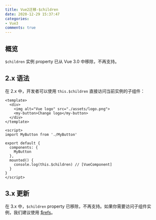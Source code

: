 ```yaml
---
title: Vue2迁移-$children
date: 2020-12-29 15:37:47
categories:
- Vue3
comments: true
---
```




## 概览

`$children` 实例 property 已从 Vue 3.0 中移除，不再支持。

<!-- more -->

## 2.x 语法

在 2.x 中，开发者可以使用 `this.$children` 直接访问当前实例的子组件：

```vue
<template>
  <div>
    <img alt="Vue logo" src="./assets/logo.png">
    <my-button>Change logo</my-button>
  </div>
</template>

<script>
import MyButton from './MyButton'

export default {
  components: {
    MyButton
  },
  mounted() {
    console.log(this.$children) // [VueComponent]
  }
}
</script>
```



## 3.x 更新

在 3.x 中，`$children` property 已移除，不再支持。如果你需要访问子组件实例，我们建议使用 [$refs](https://vue-docs-next-zh-cn.netlify.app/guide/component-template-refs.html#模板引用)。